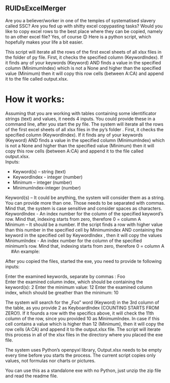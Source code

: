 ## RUIDsExcelMerger
Are you a believer/worker in one of the temples of systematised slavery called SSC? Are you fed up with shitty excel copypasting tasks? Would you like to copy excel rows to the best place where they can be copied, namely to an other excel file?
Yes, of course 😊 
Here is a python script, which hopefully makes your life a bit easier. 

This script will iterate all the rows of the first excel sheets of all xlsx files in the folder of py file. First, it checks the specified column (KeywordIndex). If it finds any of your keywords (Keyword) AND finds a value in the specified column (MinimumIndex) which is not a None and higher than the specified value (Minimum)  then it will copy this row cells (between A:CA) and append it to the file called output.xlsx.  

# How it works: 
Assuming that you are working with tables containing some identificator strings (text) and values, it needs 4 inputs. You could provide these in a command line, after you start the py file. 
The system will iterate all the rows of the first excel sheets of all xlsx files in the py’s folder . First, it checks the specified column (KeywordIndex). If it finds any of your keywords (Keyword) AND finds a value in the specified column (MinimumIndex) which is not a None and higher than the specified value (Minimum)  then it will copy this row cells (between A:CA) and append it to the file called output.xlsx.  
Inputs: 
-	Keyword(s) – string (text)
-	KeywordIndex  - integer (number) 
-	Minimum – integer  (number)
-	MinimumIndex-integer  (number)

Keyword(s) – It could be anything, the system will consider them as a string. You can provide more than one. Those needs to be separated with commas. Mind that, the system is case sensitive and consider spaces as characters. 
KeywordIndex  - An index number for the column of the specified keyword’s row. Mind that, indexing starts from zero, therefore 0 = column A  
Minimum – It should be a number. If the script finds a row with higher value than this number in the specified cell by Minimumindex AND containing the keyword in the specified cell by KeywordIndex , then it will copy the values
MinimumIndex - An index number for the column of the specified minimum’s row. Mind that, indexing starts from zero, therefore 0 = column A  
 
#An example: 

After you copied the files, started the exe, you need to provide te following inputs:

Enter the examined keywords, separate by commas : Foo   
Enter the examined column index, which should be containing the keyword(s): 2
Enter the minimum value: 12
Enter the examined column index, which should be greather than the minimum: 10

The system will search for the „Foo” word (Keyword) in the 3rd column of the table, as you provide 2 as KeyboardIndex (COUNTING STARTS FROM ZERO!). If it founds a row with the specifics above, it will check the 11th column of the row, since you provided 10 as MinimumIndex. In case if this cell contains a value which is higher than 12 (Minimum), then it will copy the row cells (A:CA) and append it to the output.xlsx file. The script will iterate this process in all of the xlsx files in the directory where you placed the exe file. 

The system uses Python’s openpyxl library,
Output.xlsx needs to be empty every time before you starts the process. 
The current script copies only values, not formulas nor charts or pictures. 

You can use this as a standalone exe with no Python, just unzip the zip file and read the readme file. 

